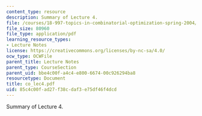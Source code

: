 ```yaml
---
content_type: resource
description: Summary of Lecture 4.
file: /courses/18-997-topics-in-combinatorial-optimization-spring-2004/85c4c00fad27f38cdaf3e75df46f4dcd_co_lec4.pdf
file_size: 80960
file_type: application/pdf
learning_resource_types:
- Lecture Notes
license: https://creativecommons.org/licenses/by-nc-sa/4.0/
ocw_type: OCWFile
parent_title: Lecture Notes
parent_type: CourseSection
parent_uid: bbe4c00f-a4c4-e800-6674-00c926294ba8
resourcetype: Document
title: co_lec4.pdf
uid: 85c4c00f-ad27-f38c-daf3-e75df46f4dcd
---
```

Summary of Lecture 4.